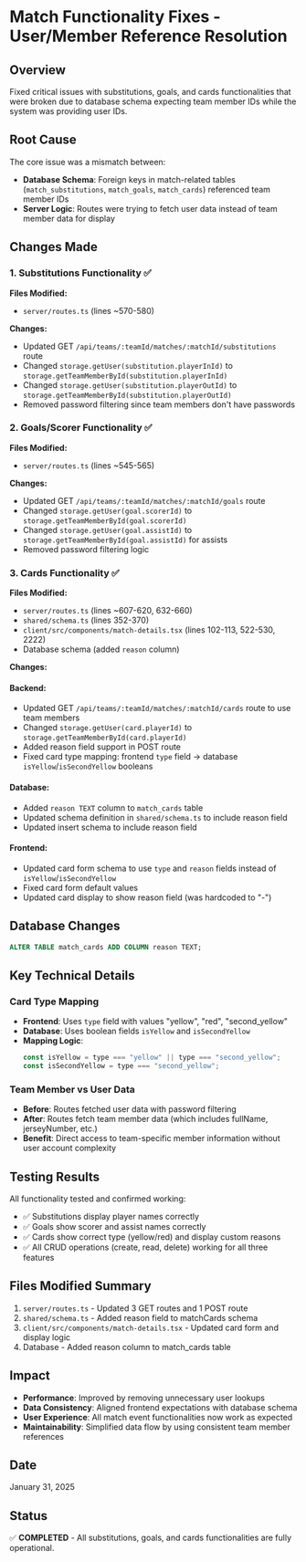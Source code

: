# Match Functionality Fixes - User/Member Reference Resolution

## Overview
Fixed critical issues with substitutions, goals, and cards functionalities that were broken due to database schema expecting team member IDs while the system was providing user IDs.

## Root Cause
The core issue was a mismatch between:
- **Database Schema**: Foreign keys in match-related tables (`match_substitutions`, `match_goals`, `match_cards`) referenced team member IDs
- **Server Logic**: Routes were trying to fetch user data instead of team member data for display

## Changes Made

### 1. Substitutions Functionality ✅
**Files Modified:**
- `server/routes.ts` (lines ~570-580)

**Changes:**
- Updated GET `/api/teams/:teamId/matches/:matchId/substitutions` route
- Changed `storage.getUser(substitution.playerInId)` to `storage.getTeamMemberById(substitution.playerInId)`
- Changed `storage.getUser(substitution.playerOutId)` to `storage.getTeamMemberById(substitution.playerOutId)`
- Removed password filtering since team members don't have passwords

### 2. Goals/Scorer Functionality ✅
**Files Modified:**
- `server/routes.ts` (lines ~545-565)

**Changes:**
- Updated GET `/api/teams/:teamId/matches/:matchId/goals` route
- Changed `storage.getUser(goal.scorerId)` to `storage.getTeamMemberById(goal.scorerId)`
- Changed `storage.getUser(goal.assistId)` to `storage.getTeamMemberById(goal.assistId)` for assists
- Removed password filtering logic

### 3. Cards Functionality ✅
**Files Modified:**
- `server/routes.ts` (lines ~607-620, 632-660)
- `shared/schema.ts` (lines 352-370)
- `client/src/components/match-details.tsx` (lines 102-113, 522-530, 2222)
- Database schema (added `reason` column)

**Changes:**
#### Backend:
- Updated GET `/api/teams/:teamId/matches/:matchId/cards` route to use team members
- Changed `storage.getUser(card.playerId)` to `storage.getTeamMemberById(card.playerId)`
- Added reason field support in POST route
- Fixed card type mapping: frontend `type` field → database `isYellow`/`isSecondYellow` booleans

#### Database:
- Added `reason TEXT` column to `match_cards` table
- Updated schema definition in `shared/schema.ts` to include reason field
- Updated insert schema to include reason field

#### Frontend:
- Updated card form schema to use `type` and `reason` fields instead of `isYellow`/`isSecondYellow`
- Fixed card form default values
- Updated card display to show reason field (was hardcoded to "-")

## Database Changes
```sql
ALTER TABLE match_cards ADD COLUMN reason TEXT;
```

## Key Technical Details

### Card Type Mapping
- **Frontend**: Uses `type` field with values "yellow", "red", "second_yellow"
- **Database**: Uses boolean fields `isYellow` and `isSecondYellow`
- **Mapping Logic**:
  ```javascript
  const isYellow = type === "yellow" || type === "second_yellow";
  const isSecondYellow = type === "second_yellow";
  ```

### Team Member vs User Data
- **Before**: Routes fetched user data with password filtering
- **After**: Routes fetch team member data (which includes fullName, jerseyNumber, etc.)
- **Benefit**: Direct access to team-specific member information without user account complexity

## Testing Results
All functionality tested and confirmed working:
- ✅ Substitutions display player names correctly
- ✅ Goals show scorer and assist names correctly  
- ✅ Cards show correct type (yellow/red) and display custom reasons
- ✅ All CRUD operations (create, read, delete) working for all three features

## Files Modified Summary
1. `server/routes.ts` - Updated 3 GET routes and 1 POST route
2. `shared/schema.ts` - Added reason field to matchCards schema
3. `client/src/components/match-details.tsx` - Updated card form and display logic
4. Database - Added reason column to match_cards table

## Impact
- **Performance**: Improved by removing unnecessary user lookups
- **Data Consistency**: Aligned frontend expectations with database schema
- **User Experience**: All match event functionalities now work as expected
- **Maintainability**: Simplified data flow by using consistent team member references

## Date
January 31, 2025

## Status
✅ **COMPLETED** - All substitutions, goals, and cards functionalities are fully operational.